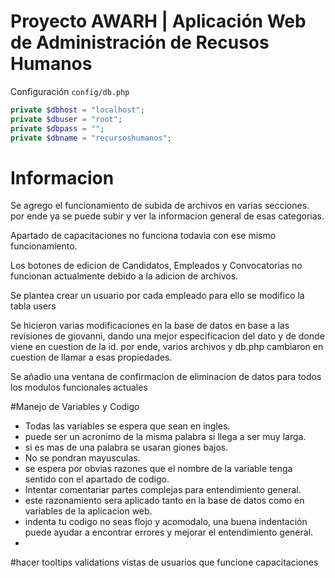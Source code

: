# Proyecto AWARH | Aplicación Web de Administración de Recusos Humanos


Configuración `config/db.php`
```php
private $dbhost = "localhost";
private $dbuser = "root";
private $dbpass = "";
private $dbname = "recursoshumanos";
````


# Informacion
Se agrego el funcionamiento de subida de archivos en varias secciones.
por ende ya se puede subir y ver la informacion general de esas categorias.

Apartado de capacitaciones no funciona todavia con ese mismo funcionamiento.

Los botones de edicion de Candidatos, Empleados y Convocatorias no funcionan actualmente debido a la adicion de archivos.

Se plantea crear un usuario por cada empleado para ello se modifico la tabla users

Se hicieron varias modificaciones en la base de datos en base a las revisiones de giovanni, dando una mejor especificacion del dato y de donde viene en cuestion de la id. por ende, varios archivos y db.php cambiaron en cuestion de llamar a esas propiedades.

Se añadio una ventana de confirmacion de eliminacion de datos para todos los modulos funcionales actuales


#Manejo de Variables y Codigo
- Todas las variables se espera que sean en ingles.
- puede ser un acronimo de la misma palabra si llega a ser muy larga.
- si es mas de una palabra se usaran giones bajos.
- No se pondran mayusculas.
- se espera por obvias razones que el nombre de la variable tenga sentido con el apartado de codigo.
- Intentar comentariar partes complejas para entendimiento general.
- este razonamiento sera aplicado tanto en la base de datos como en variables de la aplicacion web.
- indenta tu codigo no seas flojo y acomodalo, una buena indentación puede ayudar a encontrar errores y mejorar el entendimiento general.
- 



#hacer
tooltips
validations
vistas de usuarios
que funcione capacitaciones
